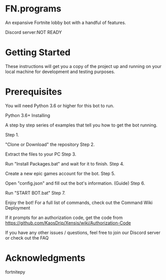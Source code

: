 # FN.programs


An expansive Fortnite lobby bot with a handful of features.

Discord server:NOT READY 
 # Getting Started

These instructions will get you a copy of the project up and running on your local machine for development and testing purposes.

# Prerequisites

You will need Python 3.6 or higher for this bot to run.

Python 3.6+
Installing

A step by step series of examples that tell you how to get the bot running.

Step 1.

"Clone or Download" the repository
Step 2.

Extract the files to your PC
Step 3.

Run "Install Packages.bat" and wait for it to finish.
Step 4.

Create a new epic games account for the bot.
Step 5.

Open "config.json" and fill out the bot's information. (Guide)
Step 6.

Run "START BOT.bat"
Step 7.

Enjoy the bot! For a full list of commands, check out the Command Wiki
Deployment

If it prompts for an authorization code, get the code from https://github.com/KaosDrip/Xensis/wiki/Authorization-Code

If you have any other issues / questions, feel free to join our Discord server or check out the FAQ

# Acknowledgments

 fortnitepy
